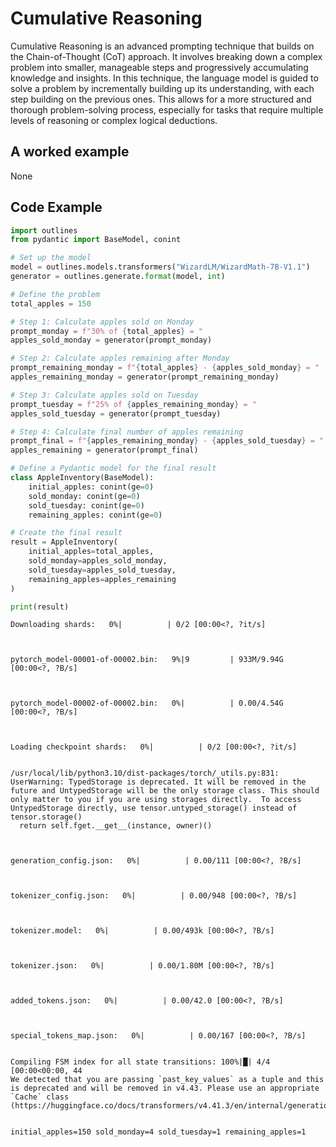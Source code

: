 # Cumulative Reasoning


Cumulative Reasoning is an advanced prompting technique that builds on the Chain-of-Thought (CoT) approach. It involves breaking down a complex problem into smaller, manageable steps and progressively accumulating knowledge and insights. In this technique, the language model is guided to solve a problem by incrementally building up its understanding, with each step building on the previous ones. This allows for a more structured and thorough problem-solving process, especially for tasks that require multiple levels of reasoning or complex logical deductions.
    

## A worked example

None    
## Code Example





```python
import outlines
from pydantic import BaseModel, conint

# Set up the model
model = outlines.models.transformers("WizardLM/WizardMath-7B-V1.1")
generator = outlines.generate.format(model, int)

# Define the problem
total_apples = 150

# Step 1: Calculate apples sold on Monday
prompt_monday = f"30% of {total_apples} = "
apples_sold_monday = generator(prompt_monday)

# Step 2: Calculate apples remaining after Monday
prompt_remaining_monday = f"{total_apples} - {apples_sold_monday} = "
apples_remaining_monday = generator(prompt_remaining_monday)

# Step 3: Calculate apples sold on Tuesday
prompt_tuesday = f"25% of {apples_remaining_monday} = "
apples_sold_tuesday = generator(prompt_tuesday)

# Step 4: Calculate final number of apples remaining
prompt_final = f"{apples_remaining_monday} - {apples_sold_tuesday} = "
apples_remaining = generator(prompt_final)

# Define a Pydantic model for the final result
class AppleInventory(BaseModel):
    initial_apples: conint(ge=0)
    sold_monday: conint(ge=0)
    sold_tuesday: conint(ge=0)
    remaining_apples: conint(ge=0)

# Create the final result
result = AppleInventory(
    initial_apples=total_apples,
    sold_monday=apples_sold_monday,
    sold_tuesday=apples_sold_tuesday,
    remaining_apples=apples_remaining
)

print(result)
```


    Downloading shards:   0%|          | 0/2 [00:00<?, ?it/s]



    pytorch_model-00001-of-00002.bin:   9%|9         | 933M/9.94G [00:00<?, ?B/s]



    pytorch_model-00002-of-00002.bin:   0%|          | 0.00/4.54G [00:00<?, ?B/s]



    Loading checkpoint shards:   0%|          | 0/2 [00:00<?, ?it/s]


    /usr/local/lib/python3.10/dist-packages/torch/_utils.py:831: UserWarning: TypedStorage is deprecated. It will be removed in the future and UntypedStorage will be the only storage class. This should only matter to you if you are using storages directly.  To access UntypedStorage directly, use tensor.untyped_storage() instead of tensor.storage()
      return self.fget.__get__(instance, owner)()



    generation_config.json:   0%|          | 0.00/111 [00:00<?, ?B/s]



    tokenizer_config.json:   0%|          | 0.00/948 [00:00<?, ?B/s]



    tokenizer.model:   0%|          | 0.00/493k [00:00<?, ?B/s]



    tokenizer.json:   0%|          | 0.00/1.80M [00:00<?, ?B/s]



    added_tokens.json:   0%|          | 0.00/42.0 [00:00<?, ?B/s]



    special_tokens_map.json:   0%|          | 0.00/167 [00:00<?, ?B/s]


    Compiling FSM index for all state transitions: 100%|█| 4/4 [00:00<00:00, 44
    We detected that you are passing `past_key_values` as a tuple and this is deprecated and will be removed in v4.43. Please use an appropriate `Cache` class (https://huggingface.co/docs/transformers/v4.41.3/en/internal/generation_utils#transformers.Cache)


    initial_apples=150 sold_monday=4 sold_tuesday=1 remaining_apples=1

